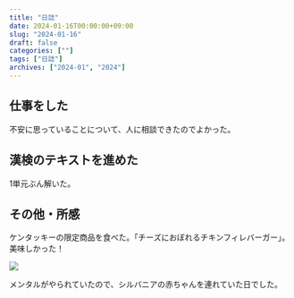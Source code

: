 ```yaml
---
title: "日誌"
date: 2024-01-16T00:00:00+09:00
slug: "2024-01-16"
draft: false
categories: [""]
tags: ["日誌"]
archives: ["2024-01", "2024"]
---
```

## 仕事をした

不安に思っていることについて、人に相談できたのでよかった。

## 漢検のテキストを進めた

1単元ぶん解いた。

## その他・所感

ケンタッキーの限定商品を食べた。「チーズにおぼれるチキンフィレバーガー」。美味しかった！

![](https://r2.sizu.me/users/7432/post-images/xin93s7n0hffvuz6bo5r.jpeg)

メンタルがやられていたので、シルバニアの赤ちゃんを連れていた日でした。
